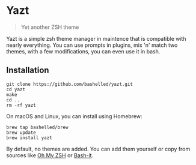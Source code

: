 # Yazt
> Yet another ZSH theme 

Yazt is a simple zsh theme manager in maintence that is compatible with nearly everything. You can use prompts in plugins, mix 'n' match two themes, with a few modifications, you can even use it in bash.

## Installation
```
git clone https://github.com/bashelled/yazt.git
cd yazt
make
cd ..
rm -rf yazt
```

On macOS and Linux, you can install using Homebrew:
```
brew tap bashelled/brew
brew update
brew install yazt
```

By default, no themes are added. You can add them yourself or copy from sources like [Oh My ZSH](ohmyz.sh) or [Bash-it](https://github.com/Bash-it/bash-it).
